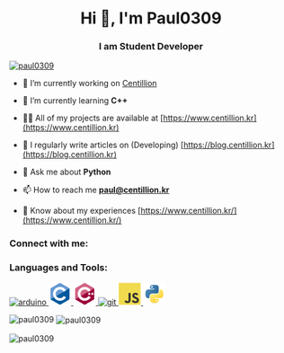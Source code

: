 <h1 align="center">Hi 👋, I'm Paul0309</h1>
<h3 align="center">I am Student Developer</h3>

<p align="left"> <a href="https://github.com/ryo-ma/github-profile-trophy"><img src="https://github-profile-trophy.vercel.app/?username=paul0309" alt="paul0309" /></a> </p>

- 🔭 I’m currently working on [Centillion](https://github.com/Team-Centillion)

- 🌱 I’m currently learning **C++**

- 👨‍💻 All of my projects are available at [https://www.centillion.kr](https://www.centillion.kr)

- 📝 I regularly write articles on (Developing) [https://blog.centillion.kr](https://blog.centillion.kr)

- 💬 Ask me about **Python**

- 📫 How to reach me **paul@centillion.kr**

- 📄 Know about my experiences [https://www.centillion.kr/](https://www.centillion.kr/)

<h3 align="left">Connect with me:</h3>
<p align="left">
</p>

<h3 align="left">Languages and Tools:</h3>
<p align="left"> <a href="https://www.arduino.cc/" target="_blank" rel="noreferrer"> <img src="https://cdn.worldvectorlogo.com/logos/arduino-1.svg" alt="arduino" width="40" height="40"/> </a> <a href="https://www.cprogramming.com/" target="_blank" rel="noreferrer"> <img src="https://raw.githubusercontent.com/devicons/devicon/master/icons/c/c-original.svg" alt="c" width="40" height="40"/> </a> <a href="https://www.w3schools.com/cpp/" target="_blank" rel="noreferrer"> <img src="https://raw.githubusercontent.com/devicons/devicon/master/icons/cplusplus/cplusplus-original.svg" alt="cplusplus" width="40" height="40"/> </a> <a href="https://git-scm.com/" target="_blank" rel="noreferrer"> <img src="https://www.vectorlogo.zone/logos/git-scm/git-scm-icon.svg" alt="git" width="40" height="40"/> </a> <a href="https://developer.mozilla.org/en-US/docs/Web/JavaScript" target="_blank" rel="noreferrer"> <img src="https://raw.githubusercontent.com/devicons/devicon/master/icons/javascript/javascript-original.svg" alt="javascript" width="40" height="40"/> </a> <a href="https://www.python.org" target="_blank" rel="noreferrer"> <img src="https://raw.githubusercontent.com/devicons/devicon/master/icons/python/python-original.svg" alt="python" width="40" height="40"/> </a> </p>

<p><img align="left" src="https://github-readme-stats.vercel.app/api/top-langs?username=paul0309&show_icons=true&locale=en&layout=compact" alt="paul0309" /></p>

<p>&nbsp;<img align="center" src="https://github-readme-stats.vercel.app/api?username=paul0309&show_icons=true&locale=en" alt="paul0309" /></p>

<p><img align="center" src="https://github-readme-streak-stats.herokuapp.com/?user=paul0309&" alt="paul0309" /></p>

